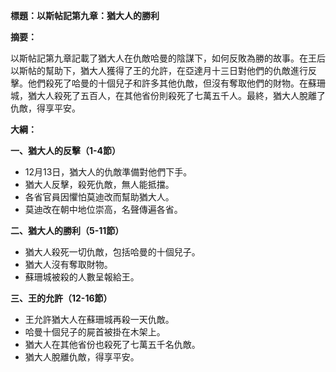 **標題：以斯帖記第九章：猶大人的勝利**

**摘要：**

以斯帖記第九章記載了猶大人在仇敵哈曼的陰謀下，如何反敗為勝的故事。在王后以斯帖的幫助下，猶大人獲得了王的允許，在亞達月十三日對他們的仇敵進行反擊。他們殺死了哈曼的十個兒子和許多其他仇敵，但沒有奪取他們的財物。在蘇珊城，猶大人殺死了五百人，在其他省份則殺死了七萬五千人。最終，猶大人脫離了仇敵，得享平安。

**大綱：**

**一、猶大人的反擊（1-4節）**
* 12月13日，猶大人的仇敵準備對他們下手。
* 猶大人反擊，殺死仇敵，無人能抵擋。
* 各省官員因懼怕莫迪改而幫助猶大人。
* 莫迪改在朝中地位崇高，名聲傳遍各省。

**二、猶大人的勝利（5-11節）**
* 猶大人殺死一切仇敵，包括哈曼的十個兒子。
* 猶大人沒有奪取財物。
* 蘇珊城被殺的人數呈報給王。

**三、王的允許（12-16節）**
* 王允許猶大人在蘇珊城再殺一天仇敵。
* 哈曼十個兒子的屍首被掛在木架上。
* 猶大人在其他省份也殺死了七萬五千名仇敵。
* 猶大人脫離仇敵，得享平安。